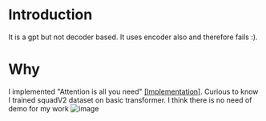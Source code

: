 # Introduction
It is a gpt but not decoder based. It uses encoder also and therefore fails :).

# Why
I implemented "Attention is all you need" [[Implementation]](http://github.com/KrishChordiya/mlthings). Curious to know I trained squadV2 dataset on basic transformer. I think there is no need of demo for my work
![image](https://github.com/user-attachments/assets/f8b6e546-5e61-475a-8bcc-52b2ae29836a)

